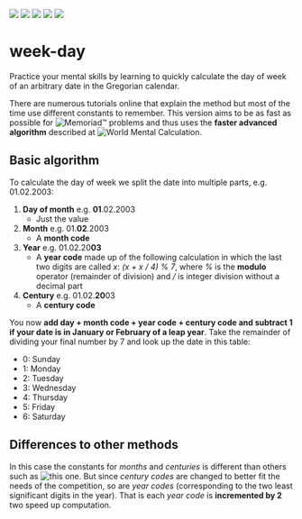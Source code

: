 ![](https://img.shields.io/appveyor/ci/macht13/week-day)
![](https://img.shields.io/travis/macht13/week-day)
![](https://img.shields.io/github/commit-activity/m/macht13/week-day)
![](https://img.shields.io/github/last-commit/macht13/week-day)
![](https://img.shields.io/maintenance/yes/2019)

# week-day
Practice your mental skills by learning to quickly calculate the day of week of an arbitrary date in the Gregorian calendar.

There are numerous tutorials online that explain the method but most of the time use different constants to remember. This version aims to be as fast as possible for ![Memoriad™](http://www.memoriad.com) problems and thus uses the **faster advanced algorithm** described at ![World Mental Calculation](https://worldmentalcalculation.com/how-to-calculate-calendar-dates/).

## Basic algorithm
To calculate the day of week we split the date into multiple parts, e.g. 01.02.2003:

1. **Day of month** e.g. **01**.02.2003
    - Just the value
2. **Month** e.g. 01.**02**.2003
    - A **month code**
3. **Year** e.g. 01.02.20**03**
    - A **year code** made up of the following calculation in which the last two digits are called *x*: *(x + x / 4) % 7*, where *%* is the **modulo** operator (remainder of division) and */* is integer division without a decimal part
4. **Century** e.g. 01.02.**20**03
    - A **century code**

You now **add day + month code + year code + century code and subtract 1 if your date is in January or February of a leap year**. Take the remainder of dividing your final number by 7 and look up the date in this table:

- 0: Sunday
- 1: Monday
- 2: Tuesday
- 3: Wednesday
- 4: Thursday
- 5: Friday
- 6: Saturday

## Differences to other methods
  In this case the constants for *months* and *centuries* is different than others such as ![this one](https://plus.maths.org/content/what-day-week-were-you-born). But since *century codes* are changed to better fit the needs of the competition, so are *year codes* (corresponding to the two least significant digits in the year). That is each *year code* is **incremented by 2** two speed up computation.
